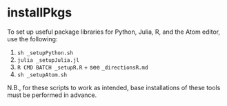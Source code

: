 # installPkgs

To set up useful package libraries for Python, Julia, R, and the Atom editor, use the following:

1. `sh _setupPython.sh`
2. `julia _setupJulia.jl`
3. `R CMD BATCH _setupR.R` + see `_directionsR.md`
4. `sh _setupAtom.sh`

N.B., for these scripts to work as intended, base installations of these tools must be performed in advance.
